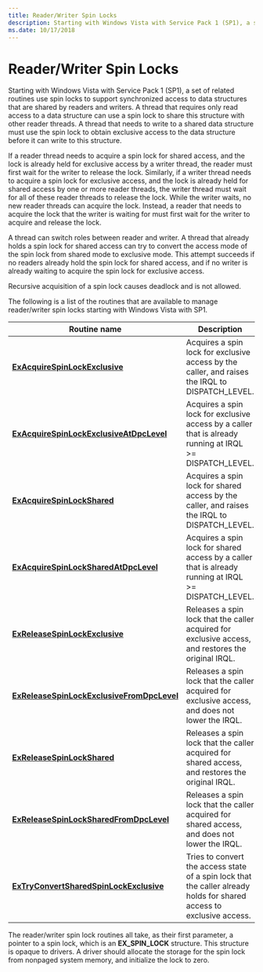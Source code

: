 ```yaml
---
title: Reader/Writer Spin Locks
description: Starting with Windows Vista with Service Pack 1 (SP1), a set of related routines use spin locks to support synchronized access to data structures that are shared by readers and writers.
ms.date: 10/17/2018
---
```


# Reader/Writer Spin Locks


Starting with Windows Vista with Service Pack 1 (SP1), a set of related routines use spin locks to support synchronized access to data structures that are shared by readers and writers. A thread that requires only read access to a data structure can use a spin lock to share this structure with other reader threads. A thread that needs to write to a shared data structure must use the spin lock to obtain exclusive access to the data structure before it can write to this structure.

If a reader thread needs to acquire a spin lock for shared access, and the lock is already held for exclusive access by a writer thread, the reader must first wait for the writer to release the lock. Similarly, if a writer thread needs to acquire a spin lock for exclusive access, and the lock is already held for shared access by one or more reader threads, the writer thread must wait for all of these reader threads to release the lock. While the writer waits, no new reader threads can acquire the lock. Instead, a reader that needs to acquire the lock that the writer is waiting for must first wait for the writer to acquire and release the lock.

A thread can switch roles between reader and writer. A thread that already holds a spin lock for shared access can try to convert the access mode of the spin lock from shared mode to exclusive mode. This attempt succeeds if no readers already hold the spin lock for shared access, and if no writer is already waiting to acquire the spin lock for exclusive access.

Recursive acquisition of a spin lock causes deadlock and is not allowed.

The following is a list of the routines that are available to manage reader/writer spin locks starting with Windows Vista with SP1.

| Routine name                                                                                | Description                                                                                                           |
|---------------------------------------------------------------------------------------------|-----------------------------------------------------------------------------------------------------------------------|
| [**ExAcquireSpinLockExclusive**](/previous-versions/windows/hardware/drivers/hh451007(v=vs.85))                         | Acquires a spin lock for exclusive access by the caller, and raises the IRQL to DISPATCH\_LEVEL.                      |
| [**ExAcquireSpinLockExclusiveAtDpcLevel**](/previous-versions/windows/hardware/drivers/hh451009(v=vs.85))    | Acquires a spin lock for exclusive access by a caller that is already running at IRQL &gt;= DISPATCH\_LEVEL.          |
| [**ExAcquireSpinLockShared**](/previous-versions/windows/hardware/drivers/hh451053(v=vs.85))                               | Acquires a spin lock for shared access by the caller, and raises the IRQL to DISPATCH\_LEVEL.                         |
| [**ExAcquireSpinLockSharedAtDpcLevel**](/previous-versions/windows/hardware/drivers/hh451055(v=vs.85))           | Acquires a spin lock for shared access by a caller that is already running at IRQL &gt;= DISPATCH\_LEVEL.             |
| [**ExReleaseSpinLockExclusive**](/previous-versions/hh451061(v=vs.85))                        | Releases a spin lock that the caller acquired for exclusive access, and restores the original IRQL.                   |
| [**ExReleaseSpinLockExclusiveFromDpcLevel**](/previous-versions/windows/hardware/drivers/hh451058(v=vs.85)) | Releases a spin lock that the caller acquired for exclusive access, and does not lower the IRQL.                      |
| [**ExReleaseSpinLockShared**](/previous-versions/hh451067(v=vs.85))                              | Releases a spin lock that the caller acquired for shared access, and restores the original IRQL.                      |
| [**ExReleaseSpinLockSharedFromDpcLevel**](/previous-versions/windows/hardware/drivers/hh451064(v=vs.85))      | Releases a spin lock that the caller acquired for shared access, and does not lower the IRQL.                         |
| [**ExTryConvertSharedSpinLockExclusive**](/windows-hardware/drivers/ddi/wdm/nf-wdm-extryconvertsharedspinlockexclusive)      | Tries to convert the access state of a spin lock that the caller already holds for shared access to exclusive access. |

 

The reader/writer spin lock routines all take, as their first parameter, a pointer to a spin lock, which is an **EX\_SPIN\_LOCK** structure. This structure is opaque to drivers. A driver should allocate the storage for the spin lock from nonpaged system memory, and initialize the lock to zero.

 

